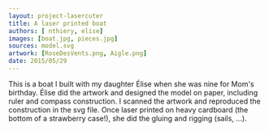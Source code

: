 ```yaml
---
layout: project-lasercuter
title: A laser printed boat
authors: [ nthiery, elise]
images: [boat.jpg, pieces.jpg]
sources: model.svg
artwork: [RoseDesVents.png, Aigle.png]
date: 2015/05/29
---
```


This is a boat I built with my daughter Élise when she was nine for
Mom's birthday. Élise did the artwork and designed the model on paper,
including ruler and compass construction. I scanned the artwork and
reproduced the construction in the svg file. Once laser printed on
heavy cardboard (the bottom of a strawberry case!), she did the gluing
and rigging (sails, ...).
